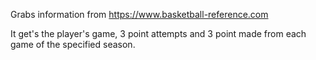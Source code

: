 Grabs information from https://www.basketball-reference.com

It get's the player's game, 3 point attempts and 3 point made from each game of the specified season.
